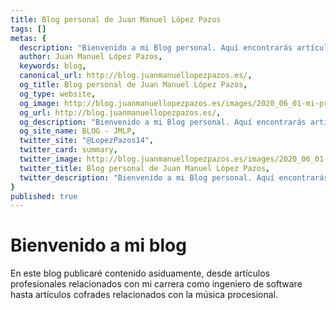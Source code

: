 ```yaml
---
title: Blog personal de Juan Manuel López Pazos
tags: []
metas: {
  description: "Bienvenido a mi Blog personal. Aquí encontrarás artículos interesantes relacionados con tecnologías y frameworks, así como vídeos cofrades con anécdotas musicales.",
  author: Juan Manuel López Pazos,
  keywords: blog,
  canonical_url: http://blog.juanmanuellopezpazos.es/,
  og_title: Blog personal de Juan Manuel López Pazos,
  og_type: website,
  og_image: http://blog.juanmanuellopezpazos.es/images/2020_06_01-mi-primer-post-blog-con-nuxt-content.jpg,
  og_url: http://blog.juanmanuellopezpazos.es/,
  og_description: "Bienvenido a mi Blog personal. Aquí encontrarás artículos interesantes relacionados con tecnologías y frameworks, así como vídeos cofrades con anécdotas musicales.",
  og_site_name: BLOG - JMLP,
  twitter_site: "@LopezPazos14",
  twitter_card: summary,
  twitter_image: http://blog.juanmanuellopezpazos.es/images/2020_06_01-mi-primer-post-blog-con-nuxt-content.jpg,
  twitter_title: Blog personal de Juan Manuel López Pazos,
  twitter_description: "Bienvenido a mi Blog personal. Aquí encontrarás artículos interesantes relacionados con tecnologías y frameworks, así como vídeos cofrades con anécdotas musicales."
}
published: true
---
```


# Bienvenido a mi blog

En este blog publicaré contenido asiduamente, desde artículos profesionales relacionados con mi carrera como ingeniero de software hasta artículos cofrades relacionados con la música procesional.
